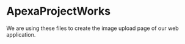 # ApexaProjectWorks
We are using these files to create the image upload page of our web application.
